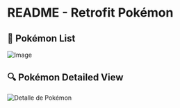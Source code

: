 # README - Retrofit Pokémon

## 📜 Pokémon List  
![Image](https://github.com/user-attachments/assets/bb86f5c9-d503-4101-baa2-c01b6472d5b2)

## 🔍 Pokémon Detailed View  
![Detalle de Pokémon](./pokemon_detail.png)

